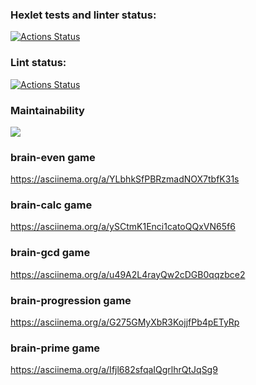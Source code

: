 ### Hexlet tests and linter status:
[![Actions Status](https://github.com/magayoleg/frontend-project-lvl1/workflows/hexlet-check/badge.svg)](https://github.com/magayoleg/frontend-project-lvl1/actions)

### Lint status:
[![Actions Status](https://github.com/magayoleg/frontend-project-lvl1/.github/workflows/lint.yml/badge.svg)](https://github.com/magayoleg/frontend-project-lvl1/)

### Maintainability 
<a href="https://codeclimate.com/github/magayoleg/frontend-project-lvl1/maintainability"><img src="https://api.codeclimate.com/v1/badges/87f77bf4b930317eb084/maintainability" /></a>

### brain-even game
https://asciinema.org/a/YLbhkSfPBRzmadNOX7tbfK31s

### brain-calc game
https://asciinema.org/a/ySCtmK1Enci1catoQQxVN65f6

### brain-gcd game
https://asciinema.org/a/u49A2L4rayQw2cDGB0qqzbce2

### brain-progression game
https://asciinema.org/a/G275GMyXbR3KojjfPb4pETyRp

### brain-prime game
https://asciinema.org/a/Ifjl682sfqaIQgrlhrQtJqSg9